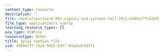 ```yaml
---
content_type: resource
description: ''
file: /media/courses/6-003-signals-and-systems-fall-2011/4499a77fc626582583f793a2edc5df71_pqkYqU11ETA.vtt
file_type: application/x-subrip
learning_resource_types: []
ocw_type: OCWFile
resourcetype: Other
title: 3play caption file
uid: 4499a77f-c626-5825-83f7-93a2edc5df71
---
```

